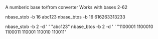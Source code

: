 A numberic base to/from converter
Works with bases 2-62

nbase_stob -b 16 abc123
nbase_btos -b 16 616263313233

nbase_stob -b 2 -d ' ' "abc123"
nbase_btos -b 2 -d ' ' "1100001 1100010 1100011 110001 110010 110011"
